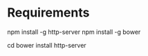 # Requirements

npm install -g http-server
npm install -g bower


cd <project-folder>
bower install
http-server